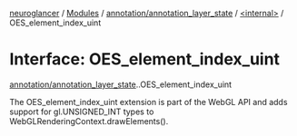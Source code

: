 [neuroglancer](../README.md) / [Modules](../modules.md) / [annotation/annotation\_layer\_state](../modules/annotation_annotation_layer_state.md) / [<internal\>](../modules/annotation_annotation_layer_state._internal_.md) / OES\_element\_index\_uint

# Interface: OES\_element\_index\_uint

[annotation/annotation_layer_state](../modules/annotation_annotation_layer_state.md).[<internal>](../modules/annotation_annotation_layer_state._internal_.md).OES_element_index_uint

The OES_element_index_uint extension is part of the WebGL API and adds support for gl.UNSIGNED_INT types to WebGLRenderingContext.drawElements().
